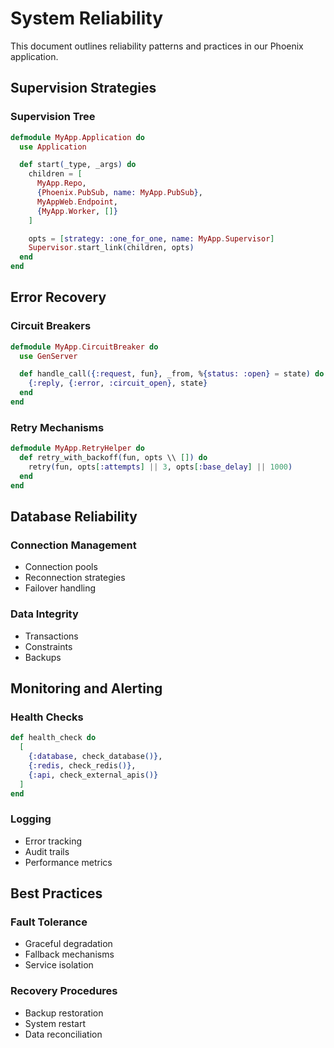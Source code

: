 # System Reliability

This document outlines reliability patterns and practices in our Phoenix application.

## Supervision Strategies

### Supervision Tree
```elixir
defmodule MyApp.Application do
  use Application

  def start(_type, _args) do
    children = [
      MyApp.Repo,
      {Phoenix.PubSub, name: MyApp.PubSub},
      MyAppWeb.Endpoint,
      {MyApp.Worker, []}
    ]

    opts = [strategy: :one_for_one, name: MyApp.Supervisor]
    Supervisor.start_link(children, opts)
  end
end
```

## Error Recovery

### Circuit Breakers
```elixir
defmodule MyApp.CircuitBreaker do
  use GenServer

  def handle_call({:request, fun}, _from, %{status: :open} = state) do
    {:reply, {:error, :circuit_open}, state}
  end
end
```

### Retry Mechanisms
```elixir
defmodule MyApp.RetryHelper do
  def retry_with_backoff(fun, opts \\ []) do
    retry(fun, opts[:attempts] || 3, opts[:base_delay] || 1000)
  end
end
```

## Database Reliability

### Connection Management
- Connection pools
- Reconnection strategies
- Failover handling

### Data Integrity
- Transactions
- Constraints
- Backups

## Monitoring and Alerting

### Health Checks
```elixir
def health_check do
  [
    {:database, check_database()},
    {:redis, check_redis()},
    {:api, check_external_apis()}
  ]
end
```

### Logging
- Error tracking
- Audit trails
- Performance metrics

## Best Practices

### Fault Tolerance
- Graceful degradation
- Fallback mechanisms
- Service isolation

### Recovery Procedures
- Backup restoration
- System restart
- Data reconciliation
